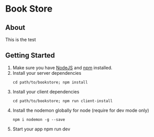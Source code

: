 # Book Store
## About
This is the test
## Getting Started
1. Make sure you have [NodeJS](https://nodejs.org/) and [npm](https://www.npmjs.com/) installed.
2. Install your server dependencies
    ```
    cd path/to/bookstore; npm install
3. Install your client dependencies
    ```
    cd path/to/bookstore; npm run client-install

3. Install the nodemon globally for node (require for dev mode only)
    ```
    npm i nodemon -g --save
    ```
6. Start your app
    npm run dev
    ```